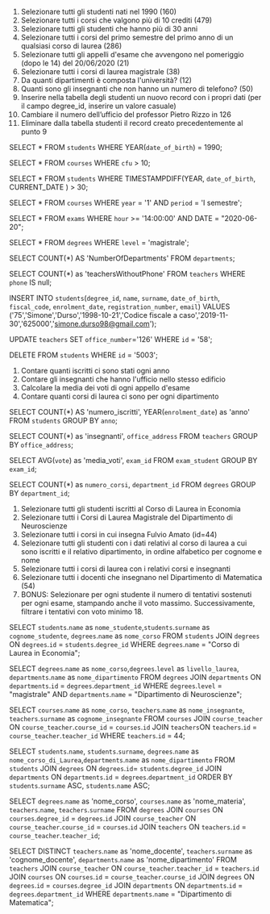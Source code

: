 1. Selezionare tutti gli studenti nati nel 1990 (160)
2. Selezionare tutti i corsi che valgono più di 10 crediti (479)
3. Selezionare tutti gli studenti che hanno più di 30 anni
4. Selezionare tutti i corsi del primo semestre del primo anno di un qualsiasi corso di
   laurea (286)
5. Selezionare tutti gli appelli d'esame che avvengono nel pomeriggio (dopo le 14) del
   20/06/2020 (21)
6. Selezionare tutti i corsi di laurea magistrale (38)
7. Da quanti dipartimenti è composta l'università? (12)
8. Quanti sono gli insegnanti che non hanno un numero di telefono? (50)
9. Inserire nella tabella degli studenti un nuovo record con i propri dati (per il campo
   degree_id, inserire un valore casuale)
10. Cambiare il numero dell’ufficio del professor Pietro Rizzo in 126
11. Eliminare dalla tabella studenti il record creato precedentemente al punto 9

<!-- PRIMA QUERY -->

SELECT \*
FROM `students`
WHERE YEAR(`date_of_birth`) = 1990;

<!-- SECONDA QUERY -->

SELECT \*
FROM `courses`
WHERE `cfu` > 10;

<!-- TERZA QUERY -->

SELECT \*
FROM `students`
WHERE TIMESTAMPDIFF(YEAR, `date_of_birth`, CURRENT_DATE ) > 30;

<!-- QUARTA QUERY -->

SELECT \*
FROM `courses`
WHERE `year` = '1' AND `period` = 'I semestre';

<!-- QUINTA QUERY -->

SELECT \*
FROM `exams`
WHERE `hour` >= '14:00:00' AND DATE = "2020-06-20";

<!-- SESTA QUERY -->

SELECT \*
FROM `degrees`
WHERE `level` = 'magistrale';

<!-- SETTIMA QUERY -->

SELECT COUNT(\*) AS 'NumberOfDepartments'
FROM `departments`;

<!-- OTTAVA QUERY -->

SELECT COUNT(\*) as 'teachersWithoutPhone'
FROM `teachers`
WHERE `phone` IS null;

<!-- NONA QUERY -->

INSERT INTO `students`(`degree_id`, `name`, `surname`, `date_of_birth`, `fiscal_code`, `enrolment_date`, `registration_number`, `email`) VALUES ('75','Simone','Durso','1998-10-21','Codice fiscale a caso','2019-11-30','625000','simone.durso98@gmail.com');

<!-- DECIMA QUERY -->

UPDATE `teachers` SET `office_number`='126'
WHERE `id` = '58';

<!-- UNDICESIMA QUERY -->

DELETE
FROM `students`
WHERE `id` = '5003';

<!-- QUERY CON GROUP BY -->

1. Contare quanti iscritti ci sono stati ogni anno
2. Contare gli insegnanti che hanno l'ufficio nello stesso edificio
3. Calcolare la media dei voti di ogni appello d'esame
4. Contare quanti corsi di laurea ci sono per ogni dipartimento

<!-- PRIMA QUERY CON GROUP BY -->

SELECT COUNT(\*) AS 'numero_iscritti', YEAR(`enrolment_date`) as 'anno'
FROM `students`
GROUP BY `anno`;

<!-- SECONDA QUERY CON GROUP BY -->

SELECT COUNT(\*) as 'insegnanti', `office_address`
FROM `teachers`
GROUP BY `office_address`;

<!-- TERZA QUERY CON GROUP BY -->

SELECT AVG(`vote`) as 'media_voti', `exam_id`
FROM `exam_student`
GROUP BY `exam_id`;

<!-- QUARTA QUERY CON GROUP BY -->

SELECT COUNT(\*) as `numero_corsi`, `department_id`
FROM `degrees`
GROUP BY `department_id`;

<!-- QUERY CON JOIN -->

1. Selezionare tutti gli studenti iscritti al Corso di Laurea in Economia
2. Selezionare tutti i Corsi di Laurea Magistrale del Dipartimento di
   Neuroscienze
3. Selezionare tutti i corsi in cui insegna Fulvio Amato (id=44)
4. Selezionare tutti gli studenti con i dati relativi al corso di laurea a cui
   sono iscritti e il relativo dipartimento, in ordine alfabetico per cognome e
   nome
5. Selezionare tutti i corsi di laurea con i relativi corsi e insegnanti
6. Selezionare tutti i docenti che insegnano nel Dipartimento di
   Matematica (54)
7. BONUS: Selezionare per ogni studente il numero di tentativi sostenuti
   per ogni esame, stampando anche il voto massimo. Successivamente,
   filtrare i tentativi con voto minimo 18.

<!-- PRIMA QUERY CON JOIN -->

SELECT `students`.`name` as `nome_studente`,`students`.`surname` as `cognome_studente`, `degrees`.`name` as `nome_corso`
FROM `students`
JOIN `degrees` ON `degrees`.`id` = `students`.`degree_id`
WHERE `degrees`.`name` = "Corso di Laurea in Economia";

<!-- SECONDA QUERY CON JOIN -->

SELECT `degrees`.`name` as `nome_corso`,`degrees`.`level` as `livello_laurea`, `departments`.`name` as `nome_dipartimento`
FROM `degrees`
JOIN `departments` ON `departments`.`id` = `degrees`.`department_id`
WHERE `degrees`.`level` = "magistrale"
AND `departments`.`name` = "Dipartimento di Neuroscienze";

<!-- TERZA QUERY CON JOIN -->

SELECT `courses`.`name` as `nome_corso`, `teachers`.`name` as `nome_insegnante`, `teachers`.`surname` as `cognome_insegnante`
FROM `courses`
JOIN `course_teacher` ON `course_teacher`.`course_id` = `courses`.`id`
JOIN `teachers`ON `teachers`.`id` = `course_teacher`.`teacher_id`
WHERE `teachers`.`id` = 44;

<!-- QUARTA QUERY CON JOIN -->

SELECT `students`.`name`, `students`.`surname`, `degrees`.`name` as `nome_corso_di_Laurea`,`departments`.`name` as `nome_dipartimento`
FROM `students`
JOIN `degrees` ON `degrees`.`id`= `students`.`degree_id`
JOIN `departments` ON `departments`.`id` = `degrees`.`department_id`
ORDER BY `students`.`surname` ASC, `students`.`name` ASC;

<!-- QUINTA QUERY CON JOIN -->

SELECT `degrees`.`name` as 'nome_corso', `courses`.`name` as 'nome_materia', `teachers`.`name`, `teachers`.`surname`
FROM `degrees`
JOIN `courses` ON `courses`.`degree_id` = `degrees`.`id`
JOIN `course_teacher` ON `course_teacher`.`course_id` = `courses`.`id`
JOIN `teachers` ON `teachers`.`id` = `course_teacher`.`teacher_id`;

<!-- SESTA QUERY CON JOIN -->

SELECT DISTINCT `teachers`.`name` as 'nome_docente', `teachers`.`surname` as 'cognome_docente', `departments`.`name` as 'nome_dipartimento'
FROM `teachers`
JOIN `course_teacher` ON `course_teacher`.`teacher_id` = `teachers`.`id`
JOIN `courses` ON `courses`.`id` = `course_teacher`.`course_id`
JOIN `degrees` ON `degrees`.`id` = `courses`.`degree_id`
JOIN `departments` ON `departments`.`id` = `degrees`.`department_id`
WHERE `departments`.`name` = "Dipartimento di Matematica";
